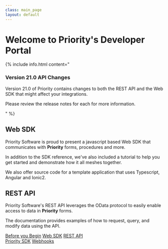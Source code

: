 ```yaml
---
class: main_page
layout: default
---
```

# Welcome to Priority's Developer Portal

{% include info.html content="<h3>Version 21.0 API Changes</h3><p> Version 21.0 of Priority contains changes to both the REST API and the Web SDK that might affect your integrations.</p> <p> Please review the release notes for each for more information.</p>" %}

## Web SDK
Priority Software is proud to present a javascript based Web SDK that communicates with **Priority** forms, procedures and more.

In addition to the SDK reference, we've also included a tutorial to help you get started and demonstrate how it all meshes together.

We also offer source code for a template application that uses Typescript, Angular and Ionic2.

## REST API

Priority Software's REST API leverages the OData protocol to easily enable access to data in **Priority** forms. 

The documentation provides examples of how to request, query, and modify data using the API.

<a  class="inline-link" href="./general">Before you Begin</a>
<a  class="inline-link" href="./api">Web SDK</a>
<a  class="inline-link" href="./restapi">REST API</a>
<br>
<a  class="inline-link" href="./sdk/Introduction">Priority SDK</a>
<a  class="inline-link" href="./webhooks">Webhooks</a>



